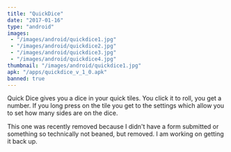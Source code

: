 ```yaml
---
title: "QuickDice"
date: "2017-01-16"
type: "android"
images:
 - "/images/android/quickdice1.jpg"
 - "/images/android/quickdice2.jpg"
 - "/images/android/quickdice3.jpg"
 - "/images/android/quickdice4.jpg"
thumbnail: "/images/android/quickdice1.jpg"
apk: "/apps/quickdice_v_1_0.apk"
banned: true
---
```


Quick Dice gives you a dice in your quick tiles. You click it to roll, you get a number. If you long press on the tile you get to the settings which allow you to set how many sides are on the dice.

This one was recently removed because I didn't have a form submitted or something so technically not beaned, but removed. I am working on getting it back up.